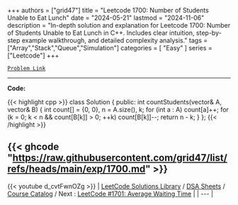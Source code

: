 
+++
authors = ["grid47"]
title = "Leetcode 1700: Number of Students Unable to Eat Lunch"
date = "2024-05-21"
lastmod = "2024-11-06"
description = "In-depth solution and explanation for Leetcode 1700: Number of Students Unable to Eat Lunch in C++. Includes clear intuition, step-by-step example walkthrough, and detailed complexity analysis."
tags = ["Array","Stack","Queue","Simulation"]
categories = [
    "Easy"
]
series = ["Leetcode"]
+++



[`Problem Link`](https://leetcode.com/problems/number-of-students-unable-to-eat-lunch/description/)

---
**Code:**

{{< highlight cpp >}}
class Solution {
public:
    int countStudents(vector<int>& A, vector<int>& B) {
        int count[] = {0, 0}, n = A.size(), k;
        for (int a : A)
            count[a]++;
        for (k = 0; k < n && count[B[k]] > 0; ++k)
            count[B[k]]--;
        return n - k;
    }
};
{{< /highlight >}}

{{< ghcode "https://raw.githubusercontent.com/grid47/list/refs/heads/main/exp/1700.md" >}}
---
{{< youtube d_cvtFwnOZg >}}
| [LeetCode Solutions Library](https://grid47.xyz/leetcode/) / [DSA Sheets](https://grid47.xyz/sheets/) / [Course Catalog](https://grid47.xyz/courses/) / Next : [LeetCode #1701: Average Waiting Time](https://grid47.xyz/leetcode/solution-1701-average-waiting-time/) |
| --- |
